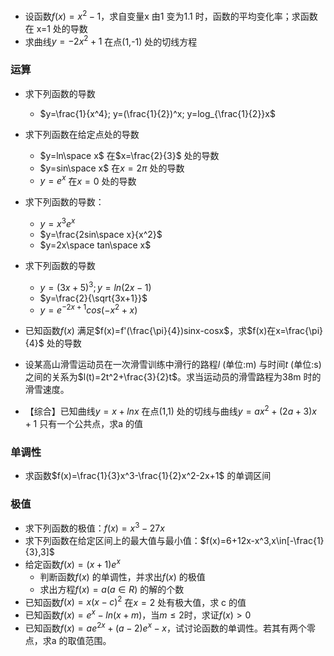 - 设函数$f(x)=x^2-1$，求自变量x 由1 变为1.1 时，函数的平均变化率；求函数在 x=1 处的导数
- 求曲线$y=-2x^2+1$ 在点(1,-1) 处的切线方程



### 运算

- 求下列函数的导数
  - $y=\frac{1}{x^4}; y=(\frac{1}{2})^x; y=log_{\frac{1}{2}}x$
- 求下列函数在给定点处的导数

  - $y=ln\space x$ 在$x=\frac{2}{3}$ 处的导数
  - $y=sin\space x$ 在$x=2\pi$ 处的导数
  - $y=e^x$ 在$x=0$ 处的导数
- 求下列函数的导数：

  - $y=x^3e^x$
  - $y=\frac{2sin\space x}{x^2}$
  - $y=2x\space tan\space x$
- 求下列函数的导数

  - $y=(3x+5)^3; y=ln(2x-1)$
  - $y=\frac{2}{\sqrt{3x+1}}$
  - $y=e^{-2x+1}cos(-x^2+x)$
- 已知函数$f(x)$ 满足$f(x)=f'(\frac{\pi}{4})sinx-cosx$，求$f(x)在x=\frac{\pi}{4}$ 处的导数
- 设某高山滑雪运动员在一次滑雪训练中滑行的路程$l$ (单位:m) 与时间$t$ (单位:s) 之间的关系为$l(t)=2t^2+\frac{3}{2}t$。求当运动员的滑雪路程为38m 时的滑雪速度。



- 【综合】已知曲线$y=x+lnx$ 在点(1,1) 处的切线与曲线$y=ax^2+(2a+3)x+1$ 只有一个公共点，求a 的值



### 单调性

- 求函数$f(x)=\frac{1}{3}x^3-\frac{1}{2}x^2-2x+1$ 的单调区间



### 极值

- 求下列函数的极值：$f(x)=x^3-27x$
- 求下列函数在给定区间上的最大值与最小值：$f(x)=6+12x-x^3,x\in[-\frac{1}{3},3]$
- 给定函数$f(x)=(x+1)e^x$
  - 判断函数$f(x)$ 的单调性，并求出$f(x)$ 的极值
  - 求出方程$f(x)=a(a\in R)$ 的解的个数
- 已知函数$f(x)=x(x-c)^2$ 在$x=2$ 处有极大值，求 c 的值
- 已知函数$f(x)=e^x-ln(x+m)$，当$m\le 2$时，求证$f(x)>0$
- 已知函数$f(x)=ae^{2x}+(a-2)e^x-x$，试讨论函数的单调性。若其有两个零点，求a 的取值范围。









